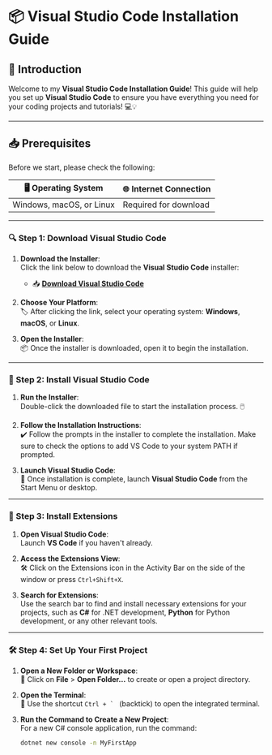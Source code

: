 # 📦 **Visual Studio Code Installation Guide**

## 📜 **Introduction**

Welcome to my **Visual Studio Code Installation Guide**! This guide will help you set up **Visual Studio Code** to ensure you have everything you need for your coding projects and tutorials! 💻💡

---

## 📥 **Prerequisites**

Before we start, please check the following:

| 🖥️ **Operating System** | 🌐 **Internet Connection** |
|-------------------------|----------------------------|
| Windows, macOS, or Linux | Required for download      |

---

### 🔍 Step 1: **Download Visual Studio Code**

1. **Download the Installer**:  
   Click the link below to download the **Visual Studio Code** installer:  
   - 📥 [**Download Visual Studio Code**](https://code.visualstudio.com/)

2. **Choose Your Platform**:  
   🏷️ After clicking the link, select your operating system: **Windows**, **macOS**, or **Linux**.  

3. **Open the Installer**:  
   📦 Once the installer is downloaded, open it to begin the installation.

---

### 🔧 Step 2: **Install Visual Studio Code**

1. **Run the Installer**:  
   Double-click the downloaded file to start the installation process. 🖱️  

2. **Follow the Installation Instructions**:  
   ✔️ Follow the prompts in the installer to complete the installation. Make sure to check the options to add VS Code to your system PATH if prompted.

3. **Launch Visual Studio Code**:  
   🎉 Once installation is complete, launch **Visual Studio Code** from the Start Menu or desktop.

---

### 🔌 Step 3: **Install Extensions**

1. **Open Visual Studio Code**:  
   Launch **VS Code** if you haven't already.  

2. **Access the Extensions View**:  
   🛠️ Click on the Extensions icon in the Activity Bar on the side of the window or press `Ctrl+Shift+X`.

3. **Search for Extensions**:  
   Use the search bar to find and install necessary extensions for your projects, such as **C#** for .NET development, **Python** for Python development, or any other relevant tools.

---

### 🛠️ Step 4: **Set Up Your First Project**

1. **Open a New Folder or Workspace**:  
   📂 Click on **File** > **Open Folder...** to create or open a project directory.

2. **Open the Terminal**:  
   🚀 Use the shortcut ``Ctrl + ` `` (backtick) to open the integrated terminal.

3. **Run the Command to Create a New Project**:  
   For a new C# console application, run the command:  
   ```bash
   dotnet new console -n MyFirstApp
